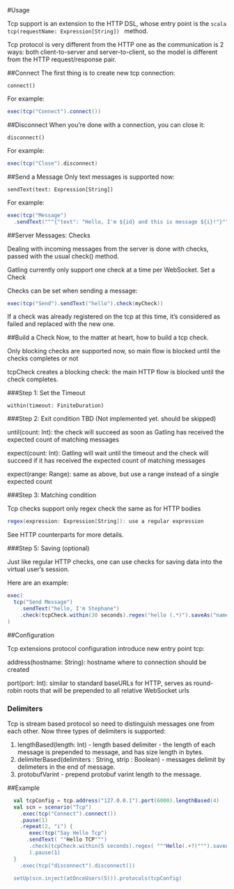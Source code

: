 #Usage

Tcp support is an extension to the HTTP DSL, whose entry point is the ```scala tcp(requestName: Expression[String]) ``` method.

Tcp protocol is very different from the HTTP one as the communication is 2 ways: both client-to-server and server-to-client,
so the model is different from the HTTP request/response pair.

##Connect
The first thing is to create new tcp connection:

    connect()
For example:
``` scala
exec(tcp("Connect").connect())
```

##Disconnect
When you’re done with a connection, you can close it:

    disconnect()
For example:
``` scala
exec(tcp("Close").disconnect)
```

##Send a Message
Only text messages is supported now:

    sendText(text: Expression[String])

For example:
```scala
exec(tcp("Message")
  .sendText("""{"text": "Hello, I'm ${id} and this is message ${i}!"}"""))
```

##Server Messages: Checks

Dealing with incoming messages from the server is done with checks, passed with the usual check() method.

Gatling currently only support one check at a time per WebSocket.
Set a Check

Checks can be set when sending a message:
``` scala
exec(tcp("Send").sendText("hello").check(myCheck))
```
If a check was already registered on the tcp at this time, it’s considered as failed and replaced with the new one.

##Build a Check
Now, to the matter at heart, how to build a tcp check.

Only blocking checks are supported now, so main flow is blocked until the checks completes or not

tcpCheck creates a blocking check: the main HTTP flow is blocked until the check completes.

###Step 1: Set the Timeout

    within(timeout: FiniteDuration)

###Step 2: Exit condition
TBD (Not implemented yet. should be skipped)

until(count: Int): the check will succeed as soon as Gatling has received the expected count of matching messages

expect(count: Int): Gatling will wait until the timeout and the check will succeed if it has received the expected count of matching messages

expect(range: Range): same as above, but use a range instead of a single expected count

###Step 3: Matching condition

Tcp checks support  only regex check the same as for HTTP bodies
```scala
regex(expression: Expression[String]): use a regular expression
```

See HTTP counterparts for more details.

###Step 5: Saving (optional)

Just like regular HTTP checks, one can use checks for saving data into the virtual user’s session.

Here are an example:

``` scala
exec(
  tcp("Send Message")
    .sendText("hello, I'm Stephane")
    .check(tcpCheck.within(30 seconds).regex("hello (.*)").saveAs("name"))
)
```

##Configuration

Tcp extensions protocol configuration introduce new entry point tcp:

address(hostname: String): hostname where to connection should be created

port(port: Int): similar to standard baseURLs for HTTP, serves as round-robin roots that will be prepended to all relative WebSocket urls

### Delimiters
Tcp is stream based protocol so need to distinguish messages one from each other.
Now three types of delimiters is supported:
1. lengthBased(length: Int) - length based delimiter - the length of each message is prepended to message, and has size length in bytes.
2. delimiterBased(delimiters : String, strip : Boolean) - messages delimit by delimeters in the end of message.
3. protobufVarint - prepend protobuf varint length to the message.

##Example

```scala
  val tcpConfig = tcp.address("127.0.0.1").port(6000).lengthBased(4)
  val scn = scenario("Tcp")
    .exec(tcp("Connect").connect())
    .pause(1)
    .repeat(2, "i") {
       exec(tcp("Say Hello Tcp")
      .sendText( ""Hello TCP""")
       .check(tcpCheck.within(5 seconds).regex( """Hello(.+?)""").saveAs("name"))
       ).pause(1)
  }
    .exec(tcp("disconnect").disconnect())

  setUp(scn.inject(atOnceUsers(5))).protocols(tcpConfig)
```
